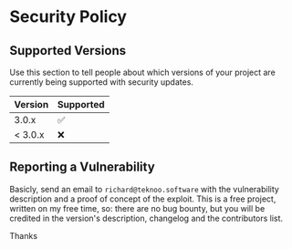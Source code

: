 # Security Policy

## Supported Versions

Use this section to tell people about which versions of your project are
currently being supported with security updates.

| Version | Supported          |
|---------|--------------------|
| 3.0.x   | :white_check_mark: |
| < 3.0.x | :x:                |

## Reporting a Vulnerability

Basicly, send an email to `richard@teknoo.software` with the vulnerability description and a proof of concept of the exploit.
This is a free project, written on my free time, so: there are no bug bounty, but you will be credited in the version's description, changelog and the contributors list.

Thanks
